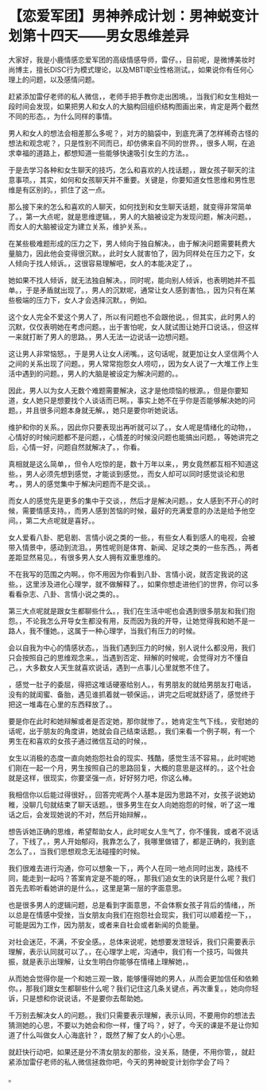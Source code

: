 # 【恋爱军团】男神养成计划：男神蜕变计划第十四天——男女思维差异

大家好，我是小鹿情感恋爱军团的高级情感导师，雷仔。，目前呢，是微博美妆时尚博主，擅长DISC行为模式理论，以及MBTI职业性格测试。，如果说你有任何心理上的问题，以及感情问题。

赶紧添加雷仔老师的私人微信，，老师手把手教你走出困境。，当我们和女生相处一段时间会发现，如果把男人和女人的大脑构回组织结构图画出来，肯定是两个截然不同的形态。，为什么同样的事情。

男人和女人的想法会相差那么多呢？，对方的脑袋中，到底充满了怎样稀奇古怪的想法和观念呢？，只是性别不同而已，却仿佛来自不同的世界。，很多人啊，在追求幸福的道路上，都想知道一些能够快速吸引女生的方法。。

于是去学习各种和女生聊天的技巧，怎么和喜欢的人找话题，，跟女孩子聊天的注意事项。，其实，如何和女孩聊天并不重要。关键是，你要知道女性思维和男性思维是有区别的。，抓住了这一点。

那么接下来的怎么和喜欢的人聊天，如何找到和女生聊天话题，就变得非常简单了。，第一大点呢，就是思维逻辑。，男人的大脑被设定为发现问题，解决问题。，而女人的大脑被设定为建立关系，维护关系。。

在某些极难题形成的压力之下，男人倾向于独自解决。，由于解决问题需要耗费大量脑力，因此他会变得很沉默。，此时女人就害怕了，因为同样处在压力之下，女人倾向于找人倾诉。，这很容易理解吧，女人的本能决定了，。

她如果不找人倾诉，就无法独自解决。，同时呢，能向别人倾诉，也表明她并不孤单。，于是矛盾就出现了。，男人的沉默呢，通常让女人感到害怕。，因为只有在某些极端的压力下，女人才会选择沉默。，例如。

这个女人完全不爱这个男人了，所以有问题也不会跟他说。，但其实，此时男人的沉默，仅仅表明她在考虑问题。，出于害怕呢，女人就试图让她开口说话。，但这样一来就打断了男人的思路。，男人无法一边说话一边想问题。

这让男人非常恼怒。，于是男人让女人闭嘴。，这句话呢，就更加让女人坚信两个人之间的关系出现了问题。，男人常常抱怨女人唠叨，，因为女人说了一大堆工作上生活中遇到的问题。，男人的大脑是被设定为解决问题的。。

因此，男人以为女人无数个难题需要解决，这才是他烦恼的根源。，但是你要知道，女人她只是想要找个人谈话而已啊。，事实上她不在乎你是否能够解决她的问题。，并且很多问题本身就无解。，她只是要你听她说话。

维护和你的关系。，因此你只要表现出再听就可以了。，女人呢是情绪化的动物，，心情好的时候问题都不是问题，，心情差的时候没问题也能搞出问题。，等她讲完之后，心情一好，问题自然就解决了。，你看。

真相就是这么简单，，但令人吃惊的是，数十万年以来，，男女竟然都互相不知道这些。，男人必须先想到感觉，才能谈到感觉。，而女人却可以同时感觉谈论和思考。，男人的感觉集中于解决问题而不是交谈。。

而女人的感觉先是更多的集中于交谈，，然后才是解决问题。，女人感到不开心的时候，需要情感支持。，而男人感到苦恼的时候，最好的充满爱意的办法是给予他空间。，第二大点呢就是喜好。。

女人爱看八卦、肥皂剧、言情小说之类的一些。，有些女人看到感人的电视，会被带入情景中，感动到流泪。，男性呢则是体育、新闻、足球之类的一些东西。，两者差距显然易见。，有很多男人女人拥有双重思维的。

不在我写的范围之内啊。，你不用因为你看到八卦、言情小说，就否定我说的这些。，这里涉及进化心理学，就不做解释了。，如果你想走进他们的世界，你可以多看看杂志、八卦、言情小说之类的。。

第三大点呢就是跟女生都聊些什么。，我们在生活中呢也会遇到很多朋友和我们抱怨。，不论我怎么开导女生都没有用，反而因为我的开导，让她觉得我和她不是一路人，我不懂她。，这属于一种心理学，当我们有压力的时候。

会以自我为中心的情感状态。，当我们遇到压力的时候，别人说什么都没用，我们只会按照自己的思维观念来。，当遇到否定、辩解的时候呢，会觉得对方不懂自己。，大多数女人天生就喜欢说话，遇到一点事儿心里就憋不住了。

，感觉一肚子的委屈，得把这堆话硬塞给别人。，有男朋友的就给男朋友打电话，没有的就闺蜜、备胎，遇见谁抓着就一顿保运。，讲完之后呢就舒适了，感觉终于把这一堆毒在心里的东西释放了。。

要是你在此时和她辩解或者是否定她，那你就惨了。，她肯定生气下线。，安慰她的话呢，出于朋友的角度讲，她就会自己结束话题。，我们来看一个例子啊，有一个男生在和喜欢的女孩子通过微信互动的时候，。

女生以消极的态度一直向她抱怨社会的现实、残酷，感觉生活不容易。，此时呢她们刚在一起一个月，男生按照自己的思路回复，大概的意思是这样的。，这个社会就是这样，很现实，你要坚强一点，好好努力吧，你这么棒。

我相信你以后能过得很好。，回答完呢两个人基本是因为思路不对，女孩子说她幼稚，没聊几句就结束了聊天话题。，很多男生在女人向她抱怨的时候，听了这一堆话之后，会发现她说的不对，然后开始辩解，。

想告诉她正确的思维，希望帮助女人，此时呢女人生气了，你不懂我，或者不说话了，下线了。，男人开始郁闷，我靠怎么了，我哪里做错了，都是正确的，我到底怎么了。，当我们思想观念无法碰撞的时候。

我们很难去进行沟通，你可以想象一下，，两个人在同一地点同时出发，路线不同，能走到一起吗？答案肯定是不能的呀。，那我们追女生的诀窍是什么呢？我们首先去聆听看她讲的是什么。，这里是第一层的字面意思。

也是很多男人的逻辑问题，总是看到字面意思，不会体察女孩子背后的情绪，，所以总是在情感中受挫，当女朋友向我们在抱怨社会现实，我们可以顺着挖一下，，可能是因为工作，因为朋友，或者来自社会或者新闻的负能量。

对社会迷茫，不满，不安全感。，总体来说呢，她想要发泄轻诉，我们只需要表示理解，表示认同就可以了。，在心理学上呢，沟通中，我们有一个技巧，叫做共振，就是表示出理解，让女生明白你能够在情绪上理解她，。

从而她会觉得你是一个和她三观一致，能够懂得她的男人，从而会更加信任和依赖你。，那我们跟女生都聊些什么呢？我们记住这几条关键点，再次重复。，她向你轻诉，只是想和你说说话，不是要你去帮助她。

千万别去解决女人的问题。，我们只需要表示理解，表示认同，不要用你的想法去猜测她的心思，不要以为她会和你一样，懂了吗？，好了，今天的课是不是让你知道了什么叫做女人心海底针？，既然了解了女人的小心思。

就赶快行动吧，如果还是分不清女朋友的那些，没关系，随便，不用你管，，就赶紧添加雷仔老师的私人微信拯救你吧，今天的男神蛻变计划你学会了吗？

。